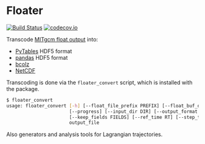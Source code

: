 # Floater #

[![Build Status](https://travis-ci.org/rabernat/floater.svg?branch=master)](https://travis-ci.org/rabernat/floater)
[![codecov.io](https://codecov.io/github/rabernat/floater/coverage.svg?branch=master)](https://codecov.io/github/rabernat/floater?branch=master)


Transcode [MITgcm float output](http://mitgcm.org/) into:
* [PyTables](https://pytables.github.io/) HDF5 format
* [pandas](http://pandas.pydata.org/) HDF5 format
* [bcolz](http://bcolz.blosc.org/)
* [NetCDF](https://www.unidata.ucar.edu/software/netcdf/)

Transcoding is done via the `floater_convert` script, which is installed with the package.

```bash
$ floater_convert
usage: floater_convert [-h] [--float_file_prefix PREFIX] [--float_buf_dim N]
                       [--progress] [--input_dir DIR] [--output_format FMT]
                       [--keep_fields FIELDS] [--ref_time RT] [--step_time ST]
                       output_file
```

Also generators and analysis tools for Lagrangian trajectories.
